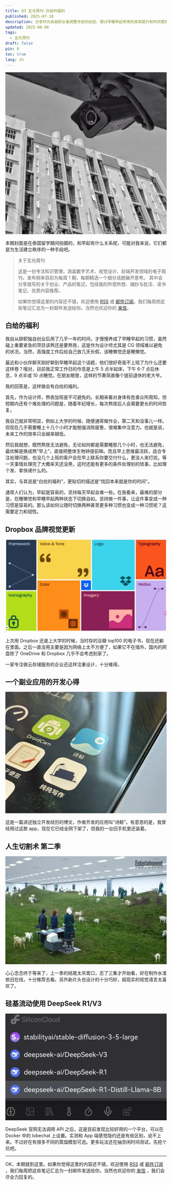 ```yaml
---
title: 03 玄光周刊-白给的福利
published: 2025-07-10
description: 分享作为自由职业者调整作息的经验，探讨早睡早起带来的效率提升和时间管理优势，以及如何在多种作息模式间灵活切换。
updated: 2025-08-06
tags:
  - 玄光周刊
draft: false
pin: 0
toc: true
lang: zh
---
```


![](../_images/03%20玄光周刊-白给的福利-1754596081920.webp)

本期封面是在泰国留学期间拍摄的，和早起有什么关系呢，可能对我来说，它们都是为生活建立秩序的一种手段吧。

> 关于玄光周刊
>
> 这是一份专注知识管理，涵盖数字艺术、视觉设计、前端开发领域的电子周刊，发布频率目前为每周 1 期，每期精选一个细分话题展开思考。 其中会分享我写的关于创业、产品的笔记，包括我的所思所想、摘抄与批注、读书笔记、优质内容推荐。
>
> 如果你觉得这里的内容还不错，欢迎使用 [RSS](https://weekly.cgartlab.com/feed/atom) 或 [邮件订阅](https://weekly.cgartlab.com/)，我们每周把这些笔记汇总为一封邮件发送给你。当然也欢迎你的 [来信](mailto:info@cgartlab.com)。

## 白给的福利

我自从辞职独自创业后用了几乎一年的时间，才慢慢养成了早睡早起的习惯，虽然碰上重要紧急的项目该熬还是要熬夜，这是作为设计师尤其是 CG 领域难以避免的状况，当然，高强度工作后给自己放几天长假，该睡懒觉还是睡懒觉。

最近和小伙伴聊天刚好聊到早睡早起这个话题，他们很好奇我不上班了为什么还要这样卷？哦对，目前我正常工作日的作息是上午 5 点半起床，下午 6-7 点后休息，9 点半或 10 点睡觉。在朋友眼里，这样的节奏简直像个提前退休的老大爷。

我的回答是，这样做会有白给的福利。

首先，作为设计师，熬夜加班是不可避免的。长期来看对身体有危害众所周知，但短期内还有个难处理的问题是，随着年纪增长，每次熬夜后人会需要更长的时间恢复。

我自己就非常明显，例如上大学的时候，随便通宵做作业，第二天和没事儿一样。但现在几乎需要睡上十几个小时才能勉强消除疲惫，很难集中注意力。也就是说，未来工作的效率只会越来越低。

然后我就想，既然熬夜无法避免，无论如何都是需要睡那几个小时，也无法避免，最优解是换成熬“早上”，直接把整体生物钟提前嘛。而且早上思维最活跃，适合专注处理问题，也没几个上班的客户会在早上联系你要交付什么，更没人来打扰。等一天事情处理完了大概率天还没黑，这时还能有更多的条件处理别的琐事，比如理个发、拿快递什么的。

其实，与其说是“白给的福利”，更贴切的描述是“找回本来就是你的时间”。

通常人们认为，早起是容易的，坚持每天早起会难一些。在我看来，最难的部分是，在睡懒觉和早睡早起两种状态下切换自如。坚持做一件事，让这件事变成一种习惯是容易的。那么该如何让随时切换两种甚至更多种习惯也变成一种习惯呢？这需要定力和韧性。

## Dropbox 品牌视觉更新

![](../_images/03%20玄光周刊-白给的福利-1754596711237.webp)

上次用 Dropbox 还是上大学的时候，当时存的豆瓣 top100 的电子书，现在还躺在里面。之后一直没用主要是因为网络上太不方便了，如果它不在墙外，国内的网盘除了 OneDrive 和 Dropbox 几乎不会考虑别家了。

一家专注做云存储服务的企业还这样注重设计，十分难得。

## 一个副业应用的开发心得

![](../_images/03%20玄光周刊-白给的福利-1754596719908.webp)

这是一篇讲述独立开发经历的博文，作者开发的应用叫“诗鲸”。有意思的是，我曾经用过这款 app，现在它已经全网下架了，但我的一台旧手机里还装着。

## 人生切割术 第二季

![](../_images/03%20玄光周刊-白给的福利-1754596730810.webp)

心心念念终于等来了，上一季的结尾太吊胃口，忍了三集才开始看，好在制作水准依旧在线，十分推荐去看。另外新片头也设计的十分巧妙，超现实的视觉语言太喜欢了。

## 硅基流动使用 DeepSeek R1/V3

![](../_images/03%20玄光周刊-白给的福利-1754596740921.webp)

DeepSeek 官网无法调用 API 之后，这是目前发现比较好用的一个平台，可以在 Docker 中的 lobechat 上设置。实测和 App 端感觉隐约还是有些区别，说不上来。不过好在有很多不同的蒸馏模型可选。更多玩法还在抽空闲时间测试，先挖个坑吧。

---

OK，本期就到这里。如果你觉得这里的内容还不错，欢迎使用 [RSS](https://weekly.cgartlab.com/feed/atom) 或 [邮件订阅](https://weekly.cgartlab.com/) ，我们每周把这些笔记汇总为一封邮件发送给你。当然也欢迎你的 [来信](https://cgartlab.com/02-the-numbers-on-the-table-are-magical/) ，我们会尽全力回复的。